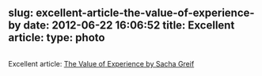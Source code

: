 slug: excellent-article-the-value-of-experience-by
date: 2012-06-22 16:06:52
title: Excellent article: 
type: photo
---

<a href="http://sachagreif.com/the-value-of-experience/"><img src="{{@asset.url swerner/tumblr/2012-06-22-excellent-article-the-value-of-experience-by-527107036e.png}}" alt=""/></a>

Excellent article: [The Value of Experience by Sacha Greif](http://sachagreif.com/the-value-of-experience/)
